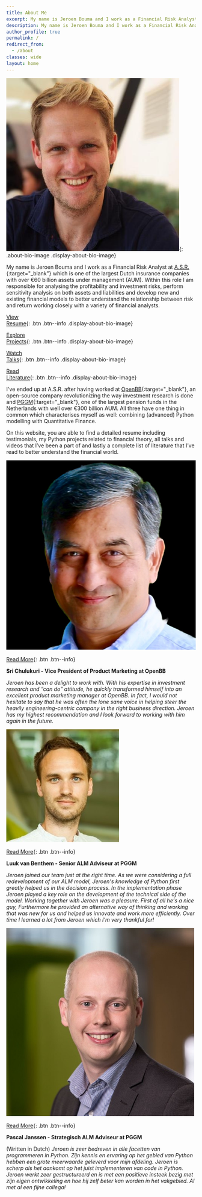```yaml
---
title: About Me
excerpt: My name is Jeroen Bouma and I work as a Financial Risk Analyst at ASR which is one of the largest Dutch insurance companies with over €60 billion assets under management (AUM). Within this role I am responsible for analysing the profitability and investment risks and develop new and existing financial models. As I've seen many models and calculations being repeated internally several times within financial firms, I am a big advocate for open-source in which individuals and firms no longer need to rely on proprietary models.
description: My name is Jeroen Bouma and I work as a Financial Risk Analyst at ASR which is one of the largest Dutch insurance companies with over €60 billion assets under management (AUM). Within this role I am responsible for analysing the profitability and investment risks and develop new and existing financial models. As I've seen many models and calculations being repeated internally several times within financial firms, I am a big advocate for open-source in which individuals and firms no longer need to rely on proprietary models.
author_profile: true
permalink: /
redirect_from:
  - /about
classes: wide
layout: home
---
```


![Bio Image](/assets/images/default/bio-photo.jpg){: .about-bio-image .display-about-bio-image}

My name is Jeroen Bouma and I work as a Financial Risk Analyst at [A.S.R.](https://www.asrnl.com/){:target="_blank"} which is one of the largest Dutch insurance companies with over €60 billion assets under management (AUM). Within this role I am responsible for analysing the profitability and investment risks, perform sensitivity analysis on both assets and liabilities and develop new and existing financial models to better understand the relationship between risk and return working closely with a variety of financial analysts.

<div class="about-row display-about-bio-image">
<div markdown="1" class="about-buttons-column">

[View <br /> Resume](/resume){: .btn .btn--info .display-about-bio-image}

</div>
<div markdown="1" class="about-buttons-column">

[Explore <br /> Projects](/projects){: .btn .btn--info .display-about-bio-image}

</div>
<div markdown="1" class="about-buttons-column">

[Watch <br /> Talks](/talks){: .btn .btn--info .display-about-bio-image} 

</div>
<div markdown="1" class="about-buttons-column">

[Read <br /> Literature](/literature){: .btn .btn--info .display-about-bio-image}

</div>
</div>

I've ended up at A.S.R. after having worked at [OpenBB](https://openbb.co/){:target="_blank"}, an open-source company revolutionizing the way investment research is done and [PGGM](https://www.pggm.nl/en/){:target="_blank"}, one of the largest pension funds in the Netherlands with well over €300 billion AUM.  All three have one thing in common which characterises myself as well: combining (advanced) Python modelling with Quantitative Finance.

On this website, you are able to find a detailed resume including testimonials, my Python projects related to financial theory, all talks and videos that I’ve been a part of and lastly a complete list of literature that I’ve read to better understand the financial world.

<div class="testimonial-slider">
<div class="testimonial-slide">
<div class="testimonial-content">

<div class="read-more-buttons" markdown="1">
<img src="/assets/images/testimonials/SriChilukuri.jpeg" alt="SriChilukuri">

[Read More](/resume){: .btn .btn--info}
</div>

<div class="testimonial-text" markdown="1">

**Sri Chulukuri - Vice President of Product Marketing at OpenBB**

*Jeroen has been a delight to work with. With his expertise in investment research and “can do” attitude, he quickly transformed himself into an excellent product marketing manager at OpenBB. In fact, I would not hesitate to say that he was often the lone sane voice in helping steer the heavily engineering-centric company in the right business direction. Jeroen has my highest recommendation and I look forward to working with him again in the future.*
</div>
</div>
</div>

<div class="testimonial-slide">
<div class="testimonial-content">

<div class="read-more-buttons" markdown="1">
<img src="/assets/images/testimonials/LuukvanBenthem.jpeg" alt="LuukvanBenthem">

[Read More](/resume){: .btn .btn--info}
</div>
<div class="testimonial-text" markdown="1">

**Luuk van Benthem - Senior ALM Adviseur at PGGM**

*Jeroen joined our team just at the right time. As we were considering a full redevelopment of our ALM model, Jeroen's knowledge of Python first greatly helped us in the decision process. In the implementation phase Jeroen played a key role on the development of the technical side of the model. Working together with Jeroen was a pleasure. First of all he's a nice guy, Furthermore he provided an alternative way of thinking and working that was new for us and helped us innovate and work more efficiently. Over time I learned a lot from Jeroen which I'm very thankful for!*
</div>
</div>
</div>

<div class="testimonial-slide">
<div class="testimonial-content">

<div class="read-more-buttons" markdown="1">
<img src="/assets/images/testimonials/PascalJanssen.jpeg" alt="PascalJanssen">

[Read More](/resume){: .btn .btn--info}
</div>
<div class="testimonial-text" markdown="1">

**Pascal Janssen - Strategisch ALM Adviseur at PGGM**

(Written in Dutch) *Jeroen is zeer bedreven in alle facetten van programmeren in Python. Zijn kennis en ervaring op het gebied van Python hebben een grote meerwaarde geleverd voor mijn afdeling. Jeroen is scherp als het aankomt op het juist implementeren van code in Python. Jeroen werkt zeer gestructureerd en is met een positieve insteek bezig met zijn eigen ontwikkeling en hoe hij zelf beter kan worden in het vakgebied. Al met al een fijne collega!*
</div>
</div>
</div>
</div>

<div class="carousel-buttons">
<a class="carousel-btn carousel-btn-prev" href="#"></a>
<a class="carousel-btn carousel-btn-next" href="#"></a>
</div>